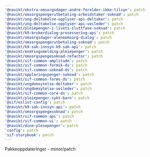```yaml
---
'@navikt/ekstra-omsorgsdager-andre-forelder-ikke-tilsyn': patch
'@navikt/omsorgspengerutbetaling-arbeidstaker-soknad': patch
'@navikt/ung-deltakelse-opplyser-api-deltaker': patch
'@navikt/ung-deltakelse-opplyser-api-veileder': patch
'@navikt/pleiepenger-i-livets-sluttfase-soknad': patch
'@navikt/k9-brukerdialog-prosessering-api': patch
'@navikt/omsorgsdager-aleneomsorg-dialog': patch
'@navikt/omsorgspengerutbetaling-soknad': patch
'@navikt/k9-sak-innsyn-k9-sak-api': patch
'@navikt/endringsmelding-pleiepenger': patch
'@navikt/omsorgspengesoknad-refactor': patch
'@navikt/sif-common-amplitude': patch
'@navikt/sif-common-formik-ds': patch
'@navikt/sif-common-soknad-ds': patch
'@navikt/opplaringspenger-soknad': patch
'@navikt/sif-common-forms-ds': patch
'@navikt/ungdomsytelse-deltaker': patch
'@navikt/ungdomsytelse-veileder': patch
'@navikt/sif-common-core-ds': patch
'@navikt/pleiepenger-sykt-barn': patch
'@sif/eslint-config': patch
'@navikt/k9-sak-innsyn-api': patch
'@navikt/omsorgspengesoknad': patch
'@navikt/sif-common-api': patch
'@navikt/sif-common-ui': patch
'@navikt/dine-pleiepenger': patch
'config': patch
'sif-storybook': patch
---
```


Pakkeoppdateringer - minor/patch
